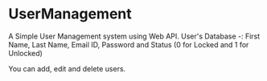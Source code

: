# UserManagement

A Simple User Management system using Web API.
User's Database -: First Name, Last Name, Email ID, Password and Status (0 for Locked and 1 for Unlocked)

You can add, edit and delete users.
